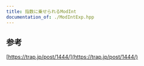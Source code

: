 ```yaml
---
title: 指数に乗せられるModInt
documentation_of: ./ModIntExp.hpp
---
```

## 参考
[https://trap.jp/post/1444/](https://trap.jp/post/1444/)